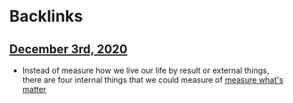 
# Backlinks
## [December 3rd, 2020](<December 3rd, 2020.md>)
- Instead of measure how we live our life by result or external things, there are four internal things that we could measure of [measure what's matter](<measure what's matter.md>)

